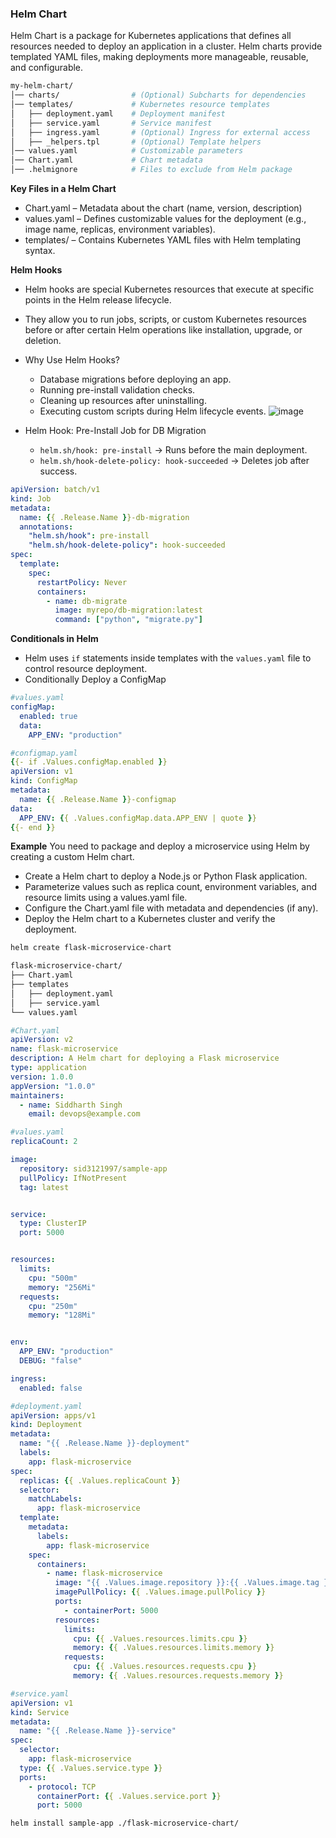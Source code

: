 ### Helm Chart ###
Helm Chart is a package for Kubernetes applications that defines all resources needed to deploy an application in a cluster. 
Helm charts provide templated YAML files, making deployments more manageable, reusable, and configurable.
```bash
my-helm-chart/
│── charts/                # (Optional) Subcharts for dependencies
│── templates/             # Kubernetes resource templates
│   ├── deployment.yaml    # Deployment manifest
│   ├── service.yaml       # Service manifest
│   ├── ingress.yaml       # (Optional) Ingress for external access
│   ├── _helpers.tpl       # (Optional) Template helpers
│── values.yaml            # Customizable parameters
│── Chart.yaml             # Chart metadata
│── .helmignore            # Files to exclude from Helm package
```
**Key Files in a Helm Chart**
- Chart.yaml – Metadata about the chart (name, version, description)
- values.yaml – Defines customizable values for the deployment (e.g., image name, replicas, environment variables).
- templates/ – Contains Kubernetes YAML files with Helm templating syntax.

**Helm Hooks**
- Helm hooks are special Kubernetes resources that execute at specific points in the Helm release lifecycle.
- They allow you to run jobs, scripts, or custom Kubernetes resources before or after certain Helm operations like installation, upgrade, or deletion.
- Why Use Helm Hooks?
  - Database migrations before deploying an app.
  - Running pre-install validation checks.
  - Cleaning up resources after uninstalling.
  - Executing custom scripts during Helm lifecycle events.
![image](https://github.com/user-attachments/assets/a0e0bf62-6e14-46f1-a534-dd03023b5a01)

- Helm Hook: Pre-Install Job for DB Migration
  - `helm.sh/hook: pre-install` → Runs before the main deployment.
  - `helm.sh/hook-delete-policy: hook-succeeded` → Deletes job after success.
```yaml
apiVersion: batch/v1
kind: Job
metadata:
  name: {{ .Release.Name }}-db-migration
  annotations:
    "helm.sh/hook": pre-install
    "helm.sh/hook-delete-policy": hook-succeeded
spec:
  template:
    spec:
      restartPolicy: Never
      containers:
        - name: db-migrate
          image: myrepo/db-migration:latest
          command: ["python", "migrate.py"]
```

**Conditionals in Helm**
- Helm uses `if` statements inside templates with the `values.yaml` file to control resource deployment.
- Conditionally Deploy a ConfigMap
```yaml
#values.yaml
configMap:
  enabled: true
  data:
    APP_ENV: "production"
```
```yaml
#configmap.yaml
{{- if .Values.configMap.enabled }}
apiVersion: v1
kind: ConfigMap
metadata:
  name: {{ .Release.Name }}-configmap
data:
  APP_ENV: {{ .Values.configMap.data.APP_ENV | quote }}
{{- end }}
```

**Example**
You need to package and deploy a microservice using Helm by creating a custom Helm chart.
- Create a Helm chart to deploy a Node.js or Python Flask application.
- Parameterize values such as replica count, environment variables, and resource limits using a values.yaml file.
- Configure the Chart.yaml file with metadata and dependencies (if any).
- Deploy the Helm chart to a Kubernetes cluster and verify the deployment.

```bash
helm create flask-microservice-chart
```
```bash
flask-microservice-chart/
├── Chart.yaml
├── templates
│   ├── deployment.yaml
│   ├── service.yaml
└── values.yaml
```
```yaml
#Chart.yaml
apiVersion: v2
name: flask-microservice
description: A Helm chart for deploying a Flask microservice
type: application
version: 1.0.0
appVersion: "1.0.0"
maintainers:
  - name: Siddharth Singh
    email: devops@example.com
```
```yaml
#values.yaml
replicaCount: 2

image:
  repository: sid3121997/sample-app
  pullPolicy: IfNotPresent
  tag: latest


service:
  type: ClusterIP
  port: 5000


resources: 
  limits:
    cpu: "500m"
    memory: "256Mi"
  requests:
    cpu: "250m"
    memory: "128Mi"


env:
  APP_ENV: "production"
  DEBUG: "false"

ingress:
  enabled: false
```
```yaml
#deployment.yaml
apiVersion: apps/v1
kind: Deployment
metadata:
  name: "{{ .Release.Name }}-deployment"
  labels:
    app: flask-microservice
spec:
  replicas: {{ .Values.replicaCount }}
  selector:
    matchLabels:
      app: flask-microservice
  template:
    metadata: 
      labels: 
        app: flask-microservice
    spec:
      containers:
        - name: flask-microservice
          image: "{{ .Values.image.repository }}:{{ .Values.image.tag }}"
          imagePullPolicy: {{ .Values.image.pullPolicy }}
          ports:
            - containerPort: 5000
          resources:
            limits:
              cpu: {{ .Values.resources.limits.cpu }}
              memory: {{ .Values.resources.limits.memory }}
            requests:
              cpu: {{ .Values.resources.requests.cpu }}
              memory: {{ .Values.resources.requests.memory }}

```
```yaml
#service.yaml
apiVersion: v1 
kind: Service 
metadata: 
  name: "{{ .Release.Name }}-service"
spec: 
  selector:
    app: flask-microservice
  type: {{ .Values.service.type }}
  ports:
    - protocol: TCP
      containerPort: {{ .Values.service.port }}
      port: 5000
```
```bash
helm install sample-app ./flask-microservice-chart/
```
